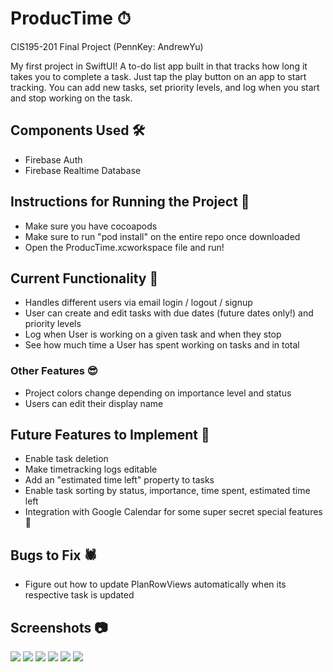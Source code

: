# ProducTime ⏱

CIS195-201 Final Project (PennKey: AndrewYu)

 My first project in SwiftUI! A to-do list app built in that tracks how long it takes you to complete a task. Just tap the play button on an app to start tracking.
 You can add new tasks, set priority levels, and log when you start and stop working on the task. 

## Components Used 🛠
- Firebase Auth
- Firebase Realtime Database

## Instructions for Running the Project 📝
- Make sure you have cocoapods
- Make sure to run "pod install" on the entire repo once downloaded
- Open the ProducTime.xcworkspace file and run!

## Current Functionality 💪
* Handles different users via email login / logout / signup
* User can create and edit tasks with due dates (future dates only!) and priority levels
* Log when User is working on a given task and when they stop
* See how much time a User has spent working on tasks and in total

### Other Features 😎
* Project colors change depending on importance level and status
* Users can edit their display name

## Future Features to Implement 🔬
- Enable task deletion
- Make timetracking logs editable
- Add an "estimated time left" property to tasks
- Enable task sorting by status, importance, time spent, estimated time left
- Integration with Google Calendar for some super secret special features 🤫

## Bugs to Fix 🕷
- Figure out how to update PlanRowViews automatically when its respective task is updated

## Screenshots 📷
![](images/Plan.png) ![](images/Track.png) ![](images/Reflect.png)
![](images/AddNewTask.png) ![](images/EditTask.png) ![](images/TaskDetails.png)
